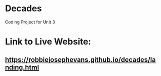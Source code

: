 # Decades
Coding Project for Unit 3

# Link to Live Website:
## https://robbiejosephevans.github.io/decades/landing.html
